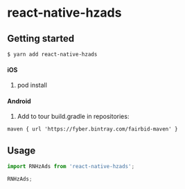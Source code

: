 
# react-native-hzads

## Getting started

`$ yarn add react-native-hzads`


#### iOS

1. pod install

#### Android

1. Add to tour build.gradle in repositories:

```
maven { url 'https://fyber.bintray.com/fairbid-maven' }
```

## Usage

```javascript
import RNHzAds from 'react-native-hzads';

RNHzAds;
```
